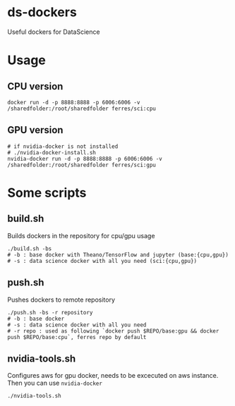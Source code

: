 # ds-dockers
Useful dockers for DataScience

# Usage
## CPU version
```
docker run -d -p 8888:8888 -p 6006:6006 -v /sharedfolder:/root/sharedfolder ferres/sci:cpu
```

## GPU version
```
# if nvidia-docker is not installed
# ./nvidia-docker-install.sh
nvidia-docker run -d -p 8888:8888 -p 6006:6006 -v /sharedfolder:/root/sharedfolder ferres/sci:gpu
```

# Some scripts

## build.sh
Builds dockers in the repository for cpu/gpu usage
```
./build.sh -bs
# -b : base docker with Theano/TensorFlow and jupyter (base:{cpu,gpu})
# -s : data science docker with all you need (sci:{cpu,gpu})
```

## push.sh
Pushes dockers to remote repository
```
./push.sh -bs -r repository
# -b : base docker
# -s : data science docker with all you need
# -r repo : used as following `docker push $REPO/base:gpu && docker push $REPO/base:cpu`, ferres repo by default
```

## nvidia-tools.sh
Configures aws for gpu docker, needs to be excecuted on aws instance. Then you can use `nvidia-docker`
```
./nvidia-tools.sh
```
